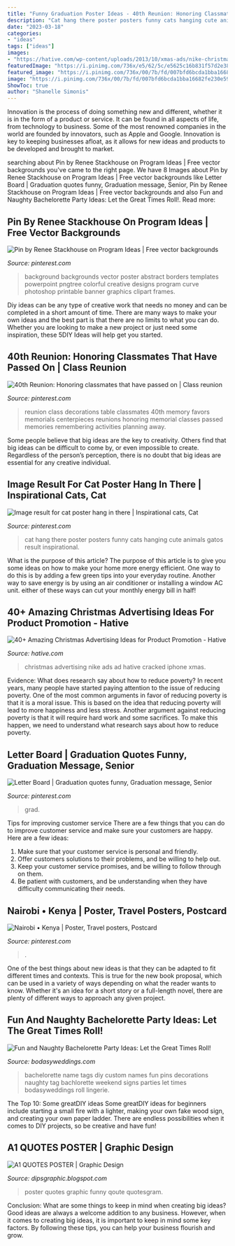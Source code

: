 ```yaml
---
title: "Funny Graduation Poster Ideas - 40th Reunion: Honoring Classmates That Have Passed On"
description: "Cat hang there poster posters funny cats hanging cute animals gatos result inspirational"
date: "2023-03-18"
categories:
- "ideas"
tags: ["ideas"]
images:
- "https://hative.com/wp-content/uploads/2013/10/xmas-ads/nike-christmas-ads-16.jpg"
featuredImage: "https://i.pinimg.com/736x/e5/62/5c/e5625c16b831f57d2e38294a17247caa--reunions.jpg"
featured_image: "https://i.pinimg.com/736x/00/7b/fd/007bfd6bcda1bba16682fe230e592f92.jpg"
image: "https://i.pinimg.com/736x/00/7b/fd/007bfd6bcda1bba16682fe230e592f92.jpg"
ShowToc: true
author: "Shanelle Simonis"
---
```



Innovation is the process of doing something new and different, whether it is in the form of a product or service. It can be found in all aspects of life, from technology to business. Some of the most renowned companies in the world are founded by innovators, such as Apple and Google. Innovation is key to keeping businesses afloat, as it allows for new ideas and products to be developed and brought to market.

	

		
searching about Pin by Renee Stackhouse on Program Ideas | Free vector backgrounds you've came to the right page. We have 8 Images about Pin by Renee Stackhouse on Program Ideas | Free vector backgrounds like Letter Board | Graduation quotes funny, Graduation message, Senior, Pin by Renee Stackhouse on Program Ideas | Free vector backgrounds and also Fun and Naughty Bachelorette Party Ideas: Let the Great Times Roll!. Read more:
		
    
## Pin By Renee Stackhouse On Program Ideas | Free Vector Backgrounds

<img loading=lazy src="https://i.pinimg.com/736x/00/7b/fd/007bfd6bcda1bba16682fe230e592f92.jpg" onerror="this.onerror=null;this.src='https://tse3.mm.bing.net/th?id=OIP.r_yAQWDh15PQQdiZzJQ_5wHaKe&amp;pid=15.1';" alt="Pin by Renee Stackhouse on Program Ideas | Free vector backgrounds">

_Source: pinterest.com_

>background backgrounds vector poster abstract borders templates powerpoint pngtree colorful creative designs program curve photoshop printable banner graphics clipart frames. 

	

Diy ideas can be any type of creative work that needs no money and can be completed in a short amount of time. There are many ways to make your own ideas and the best part is that there are no limits to what you can do. Whether you are looking to make a new project or just need some inspiration, these 5DIY Ideas will help get you started.

    
## 40th Reunion: Honoring Classmates That Have Passed On | Class Reunion

<img loading=lazy src="https://i.pinimg.com/736x/e5/62/5c/e5625c16b831f57d2e38294a17247caa--reunions.jpg" onerror="this.onerror=null;this.src='https://tse2.mm.bing.net/th?id=OIP.0ozmyNkVuqFV_ECGsUnvLwHaJ3&amp;pid=15.1';" alt="40th Reunion: Honoring classmates that have passed on | Class reunion">

_Source: pinterest.com_

>reunion class decorations table classmates 40th memory favors memorials centerpieces reunions honoring memorial classes passed memories remembering activities planning away. 

	

Some people believe that big ideas are the key to creativity. Others find that big ideas can be difficult to come by, or even impossible to create. Regardless of the person’s perception, there is no doubt that big ideas are essential for any creative individual.

    
## Image Result For Cat Poster Hang In There | Inspirational Cats, Cat

<img loading=lazy src="https://i.pinimg.com/736x/c6/80/ea/c680eafa53543372915f778e67a78b7c--cat-posters-hang-in-there.jpg" onerror="this.onerror=null;this.src='https://tse1.mm.bing.net/th?id=OIP.61-2G-2_VBa0P5I-nrJ-sAHaKQ&amp;pid=15.1';" alt="Image result for cat poster hang in there | Inspirational cats, Cat">

_Source: pinterest.com_

>cat hang there poster posters funny cats hanging cute animals gatos result inspirational. 

	

What is the purpose of this article?
The purpose of this article is to give you some ideas on how to make your home more energy efficient. One way to do this is by adding a few green tips into your everyday routine. Another way to save energy is by using an air conditioner or installing a window AC unit. either of these ways can cut your monthly energy bill in half!

    
## 40+ Amazing Christmas Advertising Ideas For Product Promotion - Hative

<img loading=lazy src="https://hative.com/wp-content/uploads/2013/10/xmas-ads/nike-christmas-ads-16.jpg" onerror="this.onerror=null;this.src='https://tse3.mm.bing.net/th?id=OIP.49TJp2aQ3MYgEGoutKJO1QHaFj&amp;pid=15.1';" alt="40+ Amazing Christmas Advertising Ideas for Product Promotion - Hative">

_Source: hative.com_

>christmas advertising nike ads ad hative cracked iphone xmas. 

	

Evidence: What does research say about how to reduce poverty?
In recent years, many people have started paying attention to the issue of reducing poverty. One of the most common arguments in favor of reducing poverty is that it is a moral issue. This is based on the idea that reducing poverty will lead to more happiness and less stress. Another argument against reducing poverty is that it will require hard work and some sacrifices. To make this happen, we need to understand what research says about how to reduce poverty.

    
## Letter Board | Graduation Quotes Funny, Graduation Message, Senior

<img loading=lazy src="https://i.pinimg.com/736x/0b/ec/2d/0bec2d4cc4eae1466bf6c8b79a4cdaef.jpg" onerror="this.onerror=null;this.src='https://tse1.mm.bing.net/th?id=OIP.X7bRzNotwxvBnLq1DpOoywHaJ4&amp;pid=15.1';" alt="Letter Board | Graduation quotes funny, Graduation message, Senior">

_Source: pinterest.com_

>grad. 

	

Tips for improving customer service
There are a few things that you can do to improve customer service and make sure your customers are happy. Here are a few ideas:
1. Make sure that your customer service is personal and friendly.
2. Offer customers solutions to their problems, and be willing to help out.
3. Keep your customer service promises, and be willing to follow through on them.
4. Be patient with customers, and be understanding when they have difficulty communicating their needs.

    
## Nairobi • Kenya | Poster, Travel Posters, Postcard

<img loading=lazy src="https://i.pinimg.com/736x/8a/1e/85/8a1e857305f6590199f4ce5b8e72adf1.jpg" onerror="this.onerror=null;this.src='https://tse4.mm.bing.net/th?id=OIP.bgYZDWUvpEEGV1OekkFRgwHaKa&amp;pid=15.1';" alt="Nairobi • Kenya | Poster, Travel posters, Postcard">

_Source: pinterest.com_

>. 

	

One of the best things about new ideas is that they can be adapted to fit different times and contexts. This is true for the new book proposal, which can be used in a variety of ways depending on what the reader wants to know. Whether it's an idea for a short story or a full-length novel, there are plenty of different ways to approach any given project.

    
## Fun And Naughty Bachelorette Party Ideas: Let The Great Times Roll!

<img loading=lazy src="https://bodasyweddings.com/wp-content/uploads/2016/11/bachelorette-party-name-tags.jpg" onerror="this.onerror=null;this.src='https://tse3.mm.bing.net/th?id=OIP.fbTxFkGFUJt6sJ4rAJBv6QHaJ4&amp;pid=15.1';" alt="Fun and Naughty Bachelorette Party Ideas: Let the Great Times Roll!">

_Source: bodasyweddings.com_

>bachelorette name tags diy custom names fun pins decorations naughty tag bachlorette weekend signs parties let times bodasyweddings roll lingerie. 

	

The Top 10: Some greatDIY ideas
Some greatDIY ideas for beginners include starting a small fire with a lighter, making your own fake wood sign, and creating your own paper ladder. There are endless possibilities when it comes to DIY projects, so be creative and have fun!

    
## A1 QUOTES POSTER | Graphic Design

<img loading=lazy src="http://1.bp.blogspot.com/-e3YhCOptYFI/UKmOzOOOp7I/AAAAAAAAAP0/qugc6KdoLCE/s1600/Qoute+poster+3rd+ideablog.jpg" onerror="this.onerror=null;this.src='https://tse3.mm.bing.net/th?id=OIP.B4uoe2cpK7RbfuFluS_AZwHaKf&amp;pid=15.1';" alt="A1 QUOTES POSTER | Graphic Design">

_Source: dipsgraphic.blogspot.com_

>poster quotes graphic funny qoute quotesgram. 

	

Conclusion: What are some things to keep in mind when creating big ideas?
Good ideas are always a welcome addition to any business. However, when it comes to creating big ideas, it is important to keep in mind some key factors. By following these tips, you can help your business flourish and grow.

